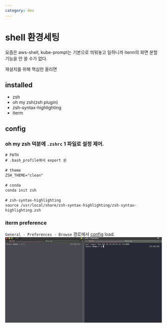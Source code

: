 ```yaml
---
category: dev
---
```



# shell 환경세팅

요즘은 aws-shell, kube-prompt는 기본으로 띄워놓고 일하니까 
iterm의 화면 분할 기능을 안 쓸 수가 없다.  

재설치를 위해 핵심만 올리면

## installed

* zsh
* oh my zsh(zsh plugin)
* zsh-syntax-highlighting
* iterm

## config

### oh my zsh 덕분에 `.zshrc` 1 파일로 설정 제어.  

```
# PATH
# .bash_profile에서 export 문

# theme
ZSH_THEME="clean"

# conda
conda init zsh

# zsh-syntax-highlighting
source /usr/local/share/zsh-syntax-highlighting/zsh-syntax-highlighting.zsh
```

### iterm preference

`General - Preferences - Browse` 경로에서 [config](https://raw.githubusercontent.com/11wi/11wi.github.io/master/attachments/iterm/com.googlecode.iterm2.plist) load.
![](/attachments/iterm.png)